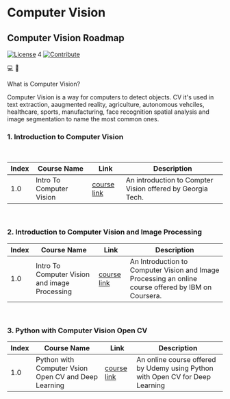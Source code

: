 # Computer Vision


## Computer Vision Roadmap 

[![License](https://img.shields.io/badge/License-CC0%201.0%20Universal-brightgreen.svg?style=flat-square)](https://github.com/66daysofdata/License)
4
[![Contribute](https://img.shields.io/badge/PRs-Contributions%20are%20Welcome-blue.svg?style=flat-square)](https://github.com/66daysofdata/Welcome-to-the-community)


💻 👀 

What is Computer Vision?

Computer Vision is a way for computers to detect objects.  CV it's used in text extraction, aaugmented reality, agriculture, autonomous vehciles, healthcare, sports, manufacturing, face recognition spatial analysis and image segmentation to name the most common ones. 





### 1. Introduction to Computer Vision 

<br>

| Index |  Course Name	| Link | Description |
| ----- | ------------------- | ----| ------------ |
| 1.0 | Intro To Computer Vision | [course link](https://www.udacity.com/course/introduction-to-computer-vision--ud810)| An introduction to Compter Vision offered by Georgia Tech. |

<br>

### 2. Introduction to Computer Vision and Image Processing

| Index |  Course Name	| Link | Description |
| ----- | ------------------- | ----| ------------ |
| 1.0 | Intro To Computer Vision and image Processing | [course link](https://www.coursera.org/learn/introduction-computer-vision-watson-opencv)| An Introduction to Computer Vision and Image Processing an online course offered by IBM on Coursera. |


<br>

### 3. Python with Computer Vision Open CV 

| Index |  Course Name	| Link | Description |
| ----- | ------------------- | ----| ------------ |
| 1.0 | Python with Computer Vsion Open CV and Deep Learning | [course link](https://www.udemy.com/course/python-for-computer-vision-with-opencv-and-deep-learning/)| An online course offered by Udemy using Python with Open CV for Deep Learning |










